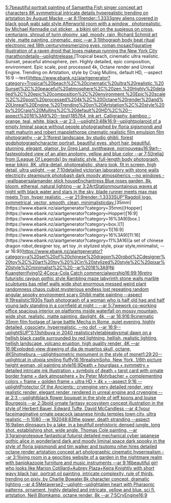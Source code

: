 [5:7](https://www.ebank.nz/aiartgenerator?category=5%3A7)[beautiful portrait painting of Samantha Fish singer concept art characters 8K symmetrical intricate details hyperealistic trending on artstation by August Macke --ar 8:11](https://www.ebank.nz/aiartgenerator?category=beautiful%20portrait%20painting%20of%20Samantha%20Fish%20singer%20concept%20art%20characters%208K%20symmetrical%20intricate%20details%20hyperealistic%20trending%20on%20artstation%20by%20August%20Macke%20--ar%208%3A11)[render::1.3333](https://www.ebank.nz/aiartgenerator?category=render%3A%3A1.3333)[grey aliens covered in black goo](https://www.ebank.nz/aiartgenerator?category=grey%20aliens%20covered%20in%20black%20goo)[A wabi sabi style Afterworld room with a window , photorealistic,  by Michael Kenna](https://www.ebank.nz/aiartgenerator?category=A%20wabi%20sabi%20style%20Afterworld%20room%20with%20a%20window%20%2C%20photorealistic%2C%20%20by%20Michael%20Kenna)[die cut sticker , a bikini girl on the sup](https://www.ebank.nz/aiartgenerator?category=die%20cut%20sticker%20%2C%20a%20bikini%20girl%20on%20the%20sup)[jesus on cross, centurians, shroud of turin,gloomy, sad, moody, rain, Richard Schmid  art style, matte painting, cinematic, epic —ar 3:1](https://www.ebank.nz/aiartgenerator?category=jesus%20on%20cross%2C%20centurians%2C%20shroud%20of%20turin%2Cgloomy%2C%20sad%2C%20moody%2C%20rain%2C%20Richard%20Schmid%20%20art%20style%2C%20matte%20painting%2C%20cinematic%2C%20epic%20%E2%80%94ar%203%3A1)[lithograph body beat ritual electronic red 18th century](https://www.ebank.nz/aiartgenerator?category=lithograph%20body%20beat%20ritual%20electronic%20red%2018th%20century)[mesmerizing eyes, roman mosaic](https://www.ebank.nz/aiartgenerator?category=mesmerizing%20eyes%2C%20roman%20mosaic)[figurative illustration of a raven droid that loves makeup running the New York City marathon](https://www.ebank.nz/aiartgenerator?category=figurative%20illustration%20of%20a%20raven%20droid%20that%20loves%20makeup%20running%20the%20New%20York%20City%20marathon)[details](https://www.ebank.nz/aiartgenerator?category=details)[--uplight](https://www.ebank.nz/aiartgenerator?category=--uplight)[release.](https://www.ebank.nz/aiartgenerator?category=release.)[Tropical beach, cinematic ultra realistic. Sunset, peaceful atmosphere, zen. Highly detailed, epic composition, environment. Epic scale, post processed 4k, Octane render and Unreal Engine. Trending on Artstation, style by Craig Mullins, default HD, --aspect 16:9 --test](https://www.ebank.nz/aiartgenerator?category=Tropical%20beach%2C%20cinematic%20ultra%20realistic.%20Sunset%2C%20peaceful%20atmosphere%2C%20zen.%20Highly%20detailed%2C%20epic%20composition%2C%20environment.%20Epic%20scale%2C%20post%20processed%204k%2C%20Octane%20render%20and%20Unreal%20Engine.%20Trending%20on%20Artstation%2C%20style%20by%20Craig%20Mullins%2C%20default%20HD%2C%20--aspect%2016%3A9%20--test)[185764, ink art, Calligraphy, bamboo :: orange, teal, white, black --ar 2:3 --uplight](https://www.ebank.nz/aiartgenerator?category=185764%2C%20ink%20art%2C%20Calligraphy%2C%20bamboo%20%3A%3A%20orange%2C%20teal%2C%20white%2C%20black%20--ar%202%3A3%20--uplight)[3:4](https://www.ebank.nz/aiartgenerator?category=3%3A4)[8k](https://www.ebank.nz/aiartgenerator?category=8k)[16:9](https://www.ebank.nz/aiartgenerator?category=16%3A9)[--uplight](https://www.ebank.nz/aiartgenerator?category=--uplight)[polaroid of a empty liminal space without people photographed by floria sigismondi and matt mahurin and robert mapplethorpe cinematic realistic film emulsion film photography --ar 3:1](https://www.ebank.nz/aiartgenerator?category=polaroid%20of%20a%20empty%20liminal%20space%20without%20people%20photographed%20by%20floria%20sigismondi%20and%20matt%20mahurin%20and%20robert%20mapplethorpe%20cinematic%20realistic%20film%20emulsion%20film%20photography%20--ar%203%3A1)[forest landscape, by studio ghibli, forest god](https://www.ebank.nz/aiartgenerator?category=forest%20landscape%2C%20by%20studio%20ghibli%2C%20forest%20god)[photograph](https://www.ebank.nz/aiartgenerator?category=photograph)[character portrait, beautiful eyes, short hair, beautiful, stunning, elegant, glamor, by Greg Land, synthwave, noir](https://www.ebank.nz/aiartgenerator?category=character%20portrait%2C%20beautiful%20eyes%2C%20short%20hair%2C%20beautiful%2C%20stunning%2C%20elegant%2C%20glamor%2C%20by%20Greg%20Land%2C%20synthwave%2C%20noir)[nouveau](https://www.ebank.nz/aiartgenerator?category=nouveau)[16:9](https://www.ebank.nz/aiartgenerator?category=16%3A9)[art](https://www.ebank.nz/aiartgenerator?category=art)[--fast](https://www.ebank.nz/aiartgenerator?category=--fast)[exploded view of an alien anotomy, yellow and blue color --ar 7:5](https://www.ebank.nz/aiartgenerator?category=exploded%20view%20of%20an%20alien%20anotomy%2C%20yellow%20and%20blue%20color%20--ar%207%3A5)[[Irelia] from [League Of Legends] by realistic style, full-length body photograph, wear bikini, 8K, ultra-detail, photorealistic, sharp look, fit in screen, high detail, ultra uplight, —ar 7:10](https://www.ebank.nz/aiartgenerator?category=%5BIrelia%5D%20from%20%5BLeague%20Of%20Legends%5D%20by%20realistic%20style%2C%20full-length%20body%20photograph%2C%20wear%20bikini%2C%208K%2C%20ultra-detail%2C%20photorealistic%2C%20sharp%20look%2C%20fit%20in%20screen%2C%20high%20detail%2C%20ultra%20uplight%2C%20%E2%80%94ar%207%3A10)[detailed victorian laboratory with stone walls electricity steampunk photobash dark moody atmospherics --no windows --wallpaper](https://www.ebank.nz/aiartgenerator?category=detailed%20victorian%20laboratory%20with%20stone%20walls%20electricity%20steampunk%20photobash%20dark%20moody%20atmospherics%20--no%20windows%20--wallpaper)[salamander stick house](https://www.ebank.nz/aiartgenerator?category=salamander%20stick%20house)[Enchantress Blue roses garden, 8k, bloom, ethereal, natural lighting --ar 3:2](https://www.ebank.nz/aiartgenerator?category=Enchantress%20Blue%20roses%20garden%2C%208k%2C%20bloom%2C%20ethereal%2C%20natural%20lighting%20--ar%203%3A2)[ArtStation](https://www.ebank.nz/aiartgenerator?category=ArtStation)[mountainous waves at night with black water and stars in the sky, blade runner meets max max meets Tron, hyper realistic , —ar 21:9](https://www.ebank.nz/aiartgenerator?category=mountainous%20waves%20at%20night%20with%20black%20water%20and%20stars%20in%20the%20sky%2C%20blade%20runner%20meets%20max%20max%20meets%20Tron%2C%20hyper%20realistic%20%2C%20%E2%80%94ar%2021%3A9)[render::1.3333](https://www.ebank.nz/aiartgenerator?category=render%3A%3A1.3333)[](https://www.ebank.nz/aiartgenerator?category=)[SUP"](https://www.ebank.nz/aiartgenerator?category=SUP%22)[Ragdoll logo, symmetrical, vector, smooth, clean, minimalistic](https://www.ebank.nz/aiartgenerator?category=Ragdoll%20logo%2C%20symmetrical%2C%20vector%2C%20smooth%2C%20clean%2C%20minimalistic)[day.](https://www.ebank.nz/aiartgenerator?category=day.)[35mm](https://www.ebank.nz/aiartgenerator?category=35mm)[Hopper](https://www.ebank.nz/aiartgenerator?category=Hopper)[16:9](https://www.ebank.nz/aiartgenerator?category=16%3A9)[box.](https://www.ebank.nz/aiartgenerator?category=box.)[1](https://www.ebank.nz/aiartgenerator?category=1)[16:9](https://www.ebank.nz/aiartgenerator?category=16%3A9)[11:16](https://www.ebank.nz/aiartgenerator?category=11%3A16)[a set of chinese dragon robot,designer toy, art toy ,in stylized style, pixar style,minimalist, --ar 16:9](https://www.ebank.nz/aiartgenerator?category=a%20set%20of%20chinese%20dragon%20robot%2Cdesigner%20toy%2C%20art%20toy%20%2Cin%20stylized%20style%2C%20pixar%20style%2Cminimalist%2C%20--ar%2016%3A9)[Ni Kuang](https://www.ebank.nz/aiartgenerator?category=Ni%20Kuang)[terrifying](https://www.ebank.nz/aiartgenerator?category=terrifying)[12:4](https://www.ebank.nz/aiartgenerator?category=12%3A4)[Coca-Cola Catch commercial](https://www.ebank.nz/aiartgenerator?category=Coca-Cola%20Catch%20commercial)[worship](https://www.ebank.nz/aiartgenerator?category=worship)[16:9](https://www.ebank.nz/aiartgenerator?category=16%3A9)[9:16](https://www.ebank.nz/aiartgenerator?category=9%3A16)[retro futuristic raygun gothic style Rambling maze labyrinth stone walls marble sculptures bas relief walls wide shot enormous messed weird plant randomness chaos  cubist mysterious endless lost repeating random angular spooky environment scary Ghibli matte painting --aspect 9:19](https://www.ebank.nz/aiartgenerator?category=retro%20futuristic%20raygun%20gothic%20style%20Rambling%20maze%20labyrinth%20stone%20walls%20marble%20sculptures%20bas%20relief%20walls%20wide%20shot%20enormous%20messed%20weird%20plant%20randomness%20chaos%20%20cubist%20mysterious%20endless%20lost%20repeating%20random%20angular%20spooky%20environment%20scary%20Ghibli%20matte%20painting%20--aspect%209%3A19)[realistic](https://www.ebank.nz/aiartgenerator?category=realistic)[1930s flash photograph of a woman who is half old hag and half young lady standing in a cornfield at night :: --ar 5:7](https://www.ebank.nz/aiartgenerator?category=1930s%20flash%20photograph%20of%20a%20woman%20who%20is%20half%20old%20hag%20and%20half%20young%20lady%20standing%20in%20a%20cornfield%20at%20night%20%3A%3A%20--ar%205%3A7)[wework co-working office spacious interior on platforms inside waterfall on mossy mountain, wide shot, realistic, matte painting, daylight, 4k, --ar 16:9](https://www.ebank.nz/aiartgenerator?category=wework%20co-working%20office%20spacious%20interior%20on%20platforms%20inside%20waterfall%20on%20mossy%20mountain%2C%20wide%20shot%2C%20realistic%2C%20matte%20painting%2C%20daylight%2C%204k%2C%20--ar%2016%3A9)[16:9](https://www.ebank.nz/aiartgenerator?category=16%3A9)[cinematic 35mm film footage of large battle Mecha in Rome, quiet evening, highly detailed, cgsociety, hyperrealistic, --no dof, --ar 16:9](https://www.ebank.nz/aiartgenerator?category=cinematic%2035mm%20film%20footage%20of%20large%20battle%20Mecha%20in%20Rome%2C%20quiet%20evening%2C%20highly%20detailed%2C%20cgsociety%2C%20hyperrealistic%2C%20--no%20dof%2C%20--ar%2016%3A9)[--uplight](https://www.ebank.nz/aiartgenerator?category=--uplight)[SUP"](https://www.ebank.nz/aiartgenerator?category=SUP%22)[0.13](https://www.ebank.nz/aiartgenerator?category=0.13)[shibuya in 2040 realistic](https://www.ebank.nz/aiartgenerator?category=shibuya%20in%202040%20realistic)[style](https://www.ebank.nz/aiartgenerator?category=style)[table](https://www.ebank.nz/aiartgenerator?category=table)[abysmal dawn on a hellish black castle surrounded by red lightning, hellish, realistic lighting, hellish landscape, volcano eruption, high quality render, 4K —ar 16:9](https://www.ebank.nz/aiartgenerator?category=abysmal%20dawn%20on%20a%20hellish%20black%20castle%20surrounded%20by%20red%20lightning%2C%20hellish%2C%20realistic%20lighting%2C%20hellish%20landscape%2C%20volcano%20eruption%2C%20high%20quality%20render%2C%204K%20%E2%80%94ar%2016%3A9)[Exploded-view drawing of dia de muertos skull, octane, 4K](https://www.ebank.nz/aiartgenerator?category=Exploded-view%20drawing%20of%20dia%20de%20muertos%20skull%2C%20octane%2C%204K)[Shot](https://www.ebank.nz/aiartgenerator?category=Shot)[nebura,](https://www.ebank.nz/aiartgenerator?category=nebura%2C)[--uplight](https://www.ebank.nz/aiartgenerator?category=--uplight)[isometric monument in the style of monet](https://www.ebank.nz/aiartgenerator?category=isometric%20monument%20in%20the%20style%20of%20monet)[1:2](https://www.ebank.nz/aiartgenerator?category=1%3A2)[9:20](https://www.ebank.nz/aiartgenerator?category=9%3A20)[--uplight](https://www.ebank.nz/aiartgenerator?category=--uplight)[cat in utopia smiling fluffy](https://www.ebank.nz/aiartgenerator?category=cat%20in%20utopia%20smiling%20fluffy)[16:16](https://www.ebank.nz/aiartgenerator?category=16%3A16)[realism](https://www.ebank.nz/aiartgenerator?category=realism)[Soho, New York, 1/6th picture height woman, oil painting style](https://www.ebank.nz/aiartgenerator?category=Soho%2C%20New%20York%2C%201/6th%20picture%20height%20woman%2C%20oil%20painting%20style)[16:9](https://www.ebank.nz/aiartgenerator?category=16%3A9)[Death + hourglass + symmetry + detailed intricate ink illustration + symbols of death + tarot card with ornate border frame + dark atmosphere + by Peter Mohrbacher + complementing colors + frame + golden frame + ultra HD + 4k + --aspect 9:16 --uplight](https://www.ebank.nz/aiartgenerator?category=Death%20%2B%20hourglass%20%2B%20symmetry%20%2B%20detailed%20intricate%20ink%20illustration%20%2B%20symbols%20of%20death%20%2B%20tarot%20card%20with%20ornate%20border%20frame%20%2B%20dark%20atmosphere%20%2B%20by%20Peter%20Mohrbacher%20%2B%20complementing%20colors%20%2B%20frame%20%2B%20golden%20frame%20%2B%20ultra%20HD%20%2B%204k%20%2B%20--aspect%209%3A16%20--uplight)[Protector Of the Ancients:: cryengine very detailed render, very realistic render, elegant render, rendered in unreal engine and cryengine --ar 2:3 --uplight](https://www.ebank.nz/aiartgenerator?category=Protector%20Of%20the%20Ancients%3A%3A%20cryengine%20very%20detailed%20render%2C%20very%20realistic%20render%2C%20elegant%20render%2C%20rendered%20in%20unreal%20engine%20and%20cryengine%20--ar%202%3A3%20--uplight)[black flower bouquet in the style of jeff koons and louise Bourgeois  --ar 2:3](https://www.ebank.nz/aiartgenerator?category=black%20flower%20bouquet%20in%20the%20style%20of%20jeff%20koons%20and%20louise%20Bourgeois%20%20--ar%202%3A3)[bold ornate fantasy ecosystem concept illustration in the style of Herbert Bauer, Edward Tufte, David McCandless --ar 4:1](https://www.ebank.nz/aiartgenerator?category=bold%20ornate%20fantasy%20ecosystem%20concept%20illustration%20in%20the%20style%20of%20Herbert%20Bauer%2C%20Edward%20Tufte%2C%20David%20McCandless%20--ar%204%3A1)[your face](https://www.ebank.nz/aiartgenerator?category=your%20face)[imaginative ornate peacock japanese hindu temples town city, ultra realistic --h 1080 --w 1920](https://www.ebank.nz/aiartgenerator?category=imaginative%20ornate%20peacock%20japanese%20hindu%20temples%20town%20city%2C%20ultra%20realistic%20--h%201080%20--w%201920)[48:83](https://www.ebank.nz/aiartgenerator?category=48%3A83)[the gower, death stranding --aspect 16:9](https://www.ebank.nz/aiartgenerator?category=the%20gower%2C%20death%20stranding%20--aspect%2016%3A9)[alien dinosaurs by a lake, in a beutifull prehistoric densed jungle. long shot. establishing shot. wide angle. Thomas Cole painting. --ar 3:1](https://www.ebank.nz/aiartgenerator?category=alien%20dinosaurs%20by%20a%20lake%2C%20in%20a%20beutifull%20prehistoric%20densed%20jungle.%20long%20shot.%20establishing%20shot.%20wide%20angle.%20Thomas%20Cole%20painting.%20--ar%203%3A1)[grain](https://www.ebank.nz/aiartgenerator?category=grain)[grotesque fantastical futurist detailed mechanical cyber japanese gothic alice in wonderland dark and moody liminal space dark spooky in the style of floria sigismondi and tim walker and tsutomu nihei hires detailed octane render artstation concept art photographic cinematic hyperrealism --ar 3:1](https://www.ebank.nz/aiartgenerator?category=grotesque%20fantastical%20futurist%20detailed%20mechanical%20cyber%20japanese%20gothic%20alice%20in%20wonderland%20dark%20and%20moody%20liminal%20space%20dark%20spooky%20in%20the%20style%20of%20floria%20sigismondi%20and%20tim%20walker%20and%20tsutomu%20nihei%20hires%20detailed%20octane%20render%20artstation%20concept%20art%20photographic%20cinematic%20hyperrealism%20--ar%203%3A1)[living room in a geocities website of a garden in the nightmare realm with banjokazooie furniture and music instruments —ar 9:16](https://www.ebank.nz/aiartgenerator?category=living%20room%20in%20a%20geocities%20website%20of%20a%20garden%20in%20the%20nightmare%20realm%20with%20banjokazooie%20furniture%20and%20music%20instruments%20%E2%80%94ar%209%3A16)[beautiful girl who looks like Marion Cotillard+Aubrey Plaza+Keira Knightly with short wavy black hair, portrait,oil painting, intricate complexity, rule of thirds, trending on pixiv, by Charlie Bowater,8k character concept, dramatic lighting --ar 4:5](https://www.ebank.nz/aiartgenerator?category=beautiful%20girl%20who%20looks%20like%20Marion%20Cotillard%2BAubrey%20Plaza%2BKeira%20Knightly%20with%20short%20wavy%20black%20hair%2C%20portrait%2Coil%20painting%2C%20intricate%20complexity%2C%20rule%20of%20thirds%2C%20trending%20on%20pixiv%2C%20by%20Charlie%20Bowater%2C8k%20character%20concept%2C%20dramatic%20lighting%20--ar%204%3A5)[Metaverse](https://www.ebank.nz/aiartgenerator?category=Metaverse)[2](https://www.ebank.nz/aiartgenerator?category=2)[--uplight](https://www.ebank.nz/aiartgenerator?category=--uplight)[--uplight](https://www.ebank.nz/aiartgenerator?category=--uplight)[alien heart with Pharaonic patterns, ornament, highly detailed and intricate, yellow and blue, sci fi, artstation, Neill Blomkamp, octane render, 8k --ar 7:5](https://www.ebank.nz/aiartgenerator?category=alien%20heart%20with%20Pharaonic%20patterns%2C%20ornament%2C%20highly%20detailed%20and%20intricate%2C%20yellow%20and%20blue%2C%20sci%20fi%2C%20artstation%2C%20Neill%20Blomkamp%2C%20octane%20render%2C%208k%20--ar%207%3A5)[CryEngine](https://www.ebank.nz/aiartgenerator?category=CryEngine)[16:9](https://www.ebank.nz/aiartgenerator?category=16%3A9)
